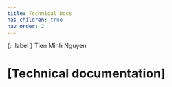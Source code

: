 ```yaml
---
title: Technical Docs
has_children: true
nav_order: 2
---
```


{: .label }
Tien Minh Nguyen

# [Technical documentation]
